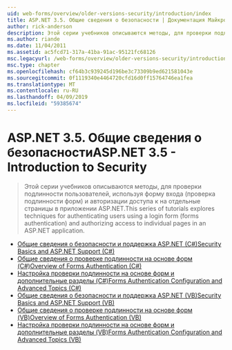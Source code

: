 ```yaml
---
uid: web-forms/overview/older-versions-security/introduction/index
title: ASP.NET 3.5. Общие сведения о безопасности | Документация Майкрософт
author: rick-anderson
description: Этой серии учебников описываются методы, для проверки подлинности пользователей, используя форму входа (проверка подлинности форм) и авторизации доступа к к отдельным страницам в...
ms.author: riande
ms.date: 11/04/2011
ms.assetid: ac5fcd71-317a-41ba-91ac-95121fc68126
msc.legacyurl: /web-forms/overview/older-versions-security/introduction
msc.type: chapter
ms.openlocfilehash: cf64b3c939245d196be3c73309b9ed621581043e
ms.sourcegitcommit: 0f1119340e4464720cfd16d0ff15764746ea1fea
ms.translationtype: MT
ms.contentlocale: ru-RU
ms.lasthandoff: 04/09/2019
ms.locfileid: "59385674"
---
```

# <a name="aspnet-35---introduction-to-security"></a><span data-ttu-id="d490a-103">ASP.NET 3.5. Общие сведения о безопасности</span><span class="sxs-lookup"><span data-stu-id="d490a-103">ASP.NET 3.5 - Introduction to Security</span></span>

> <span data-ttu-id="d490a-104">Этой серии учебников описываются методы, для проверки подлинности пользователей, используя форму входа (проверка подлинности форм) и авторизации доступа к на отдельные страницы в приложении ASP.NET.</span><span class="sxs-lookup"><span data-stu-id="d490a-104">This series of tutorials explores techniques for authenticating users using a login form (forms authentication) and authorizing access to individual pages in an ASP.NET application.</span></span>


- [<span data-ttu-id="d490a-105">Общие сведения о безопасности и поддержка ASP.NET (C#)</span><span class="sxs-lookup"><span data-stu-id="d490a-105">Security Basics and ASP.NET Support (C#)</span></span>](security-basics-and-asp-net-support-cs.md)
- [<span data-ttu-id="d490a-106">Общие сведения о проверке подлинности на основе форм (C#)</span><span class="sxs-lookup"><span data-stu-id="d490a-106">Overview of Forms Authentication (C#)</span></span>](an-overview-of-forms-authentication-cs.md)
- [<span data-ttu-id="d490a-107">Настройка проверки подлинности на основе форм и дополнительные разделы (C#)</span><span class="sxs-lookup"><span data-stu-id="d490a-107">Forms Authentication Configuration and Advanced Topics (C#)</span></span>](forms-authentication-configuration-and-advanced-topics-cs.md)
- [<span data-ttu-id="d490a-108">Общие сведения о безопасности и поддержка ASP.NET (VB)</span><span class="sxs-lookup"><span data-stu-id="d490a-108">Security Basics and ASP.NET Support (VB)</span></span>](security-basics-and-asp-net-support-vb.md)
- [<span data-ttu-id="d490a-109">Общие сведения о проверке подлинности на основе форм (VB)</span><span class="sxs-lookup"><span data-stu-id="d490a-109">Overview of Forms Authentication (VB)</span></span>](an-overview-of-forms-authentication-vb.md)
- [<span data-ttu-id="d490a-110">Настройка проверки подлинности на основе форм и дополнительные разделы (VB)</span><span class="sxs-lookup"><span data-stu-id="d490a-110">Forms Authentication Configuration and Advanced Topics (VB)</span></span>](forms-authentication-configuration-and-advanced-topics-vb.md)
